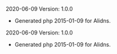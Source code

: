 2020-06-09 Version: 1.0.0
- Generated php 2015-01-09 for Alidns.

2020-06-09 Version: 1.0.0
- Generated php 2015-01-09 for Alidns.

